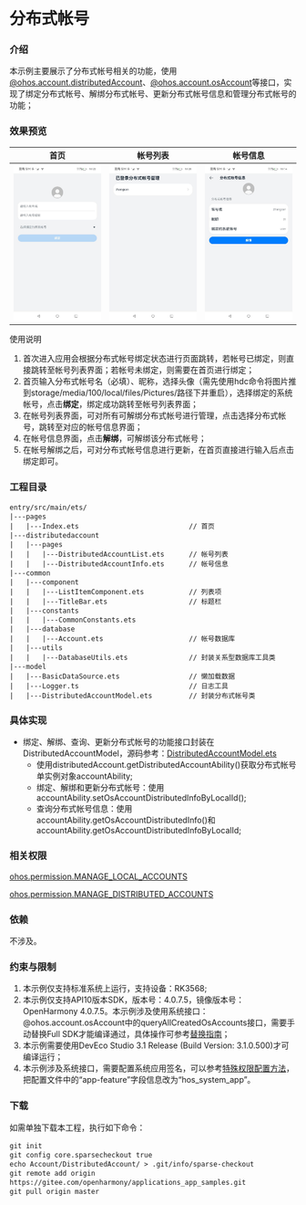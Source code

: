 # 分布式帐号

### 介绍

本示例主要展示了分布式帐号相关的功能，使用[@ohos.account.distributedAccount](https://gitee.com/openharmony/docs/blob/master/zh-cn/application-dev/reference/apis/js-apis-distributed-account.md)、[@ohos.account.osAccount](https://gitee.com/openharmony/docs/blob/master/zh-cn/application-dev/reference/apis/js-apis-osAccount.md)等接口，实现了绑定分布式帐号、解绑分布式帐号、更新分布式帐号信息和管理分布式帐号的功能；

### 效果预览

| 首页                        | 帐号列表                                     | 帐号信息                                     |
| --------------------------- | -------------------------------------------- | -------------------------------------------- |
| ![](screenshots/index.jpeg) | ![](screenshots/DistributedAccountList.jpeg) | ![](screenshots/DistributedAccountInfo.jpeg) |

使用说明

1. 首次进入应用会根据分布式帐号绑定状态进行页面跳转，若帐号已绑定，则直接跳转至帐号列表界面；若帐号未绑定，则需要在首页进行绑定；
1. 首页输入分布式帐号名（必填）、昵称，选择头像（需先使用hdc命令将图片推到storage/media/100/local/files/Pictures/路径下并重启），选择绑定的系统帐号，点击**绑定**，绑定成功跳转至帐号列表界面；
2. 在帐号列表界面，可对所有可解绑分布式帐号进行管理，点击选择分布式帐号，跳转至对应的帐号信息界面；
3. 在帐号信息界面，点击**解绑**，可解绑该分布式帐号；
3. 在帐号解绑之后，可对分布式帐号信息进行更新，在首页直接进行输入后点击绑定即可。

### 工程目录

```
entry/src/main/ets/
|---pages
|   |---Index.ets                           // 首页
|---distributedaccount
|   |---pages
|   |   |---DistributedAccountList.ets      // 帐号列表
|   |   |---DistributedAccountInfo.ets      // 帐号信息
|---common
|   |---component
|   |   |---ListItemComponent.ets           // 列表项
|   |   |---TitleBar.ets                    // 标题栏
|   |---constants
|   |   |---CommonConstants.ets
|   |---database
|   |   |---Account.ets                     // 帐号数据库
|   |---utils
|   |   |---DatabaseUtils.ets               // 封装关系型数据库工具类
|---model
|   |---BasicDataSource.ets                 // 懒加载数据
|   |---Logger.ts                           // 日志工具
|   |---DistributedAccountModel.ets         // 封装分布式帐号类
```

### 具体实现

* 绑定、解绑、查询、更新分布式帐号的功能接口封装在DistributedAccountModel，源码参考：[DistributedAccountModel.ets](entry/src/main/ets/model/DistributedAccountModel.ets)
    * 使用distributedAccount.getDistributedAccountAbility()获取分布式帐号单实例对象accountAbility;
    * 绑定、解绑和更新分布式帐号：使用accountAbility.setOsAccountDistributedInfoByLocalId();
    * 查询分布式帐号信息：使用accountAbility.getOsAccountDistributedInfo()和accountAbility.getOsAccountDistributedInfoByLocalId;
### 相关权限

[ohos.permission.MANAGE_LOCAL_ACCOUNTS](https://gitee.com/openharmony/docs/blob/master/zh-cn/application-dev/security/permission-list.md#ohospermissionmanage_local_accounts)

[ohos.permission.MANAGE_DISTRIBUTED_ACCOUNTS](https://gitee.com/openharmony/docs/blob/master/zh-cn/application-dev/security/permission-list.md#ohospermissionmanage_distributed_accounts)

### 依赖

不涉及。

### 约束与限制

1. 本示例仅支持标准系统上运行，支持设备：RK3568;
2. 本示例仅支持API10版本SDK，版本号：4.0.7.5，镜像版本号：OpenHarmony 4.0.7.5。本示例涉及使用系统接口：@ohos.account.osAccount中的queryAllCreatedOsAccounts接口，需要手动替换Full SDK才能编译通过，具体操作可参考[替换指南](https://gitee.com/openharmony/docs/blob/master/zh-cn/application-dev/faqs/full-sdk-switch-guide.md)；
3. 本示例需要使用DevEco Studio 3.1 Release (Build Version: 3.1.0.500)才可编译运行；
4. 本示例涉及系统接口，需要配置系统应用签名，可以参考[特殊权限配置方法](https://gitee.com/openharmony/docs/blob/master/zh-cn/application-dev/security/app-provision-structure.md#修改harmonyappprovision配置文件)，把配置文件中的“app-feature”字段信息改为“hos_system_app”。

### 下载

如需单独下载本工程，执行如下命令：

```
git init
git config core.sparsecheckout true
echo Account/DistributedAccount/ > .git/info/sparse-checkout
git remote add origin https://gitee.com/openharmony/applications_app_samples.git
git pull origin master
```
